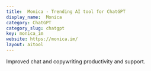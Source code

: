 ```yaml
---
title:  Monica - Trending AI tool for ChatGPT
display_name:  Monica
category: ChatGPT
category_slug: chatgpt
key: monica_im
website: https://monica.im/
layout: aitool
---
```


Improved chat and copywriting productivity and support.
